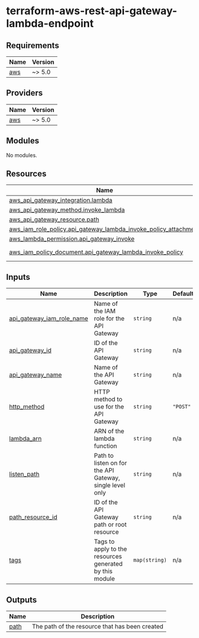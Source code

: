 # terraform-aws-rest-api-gateway-lambda-endpoint


<!-- BEGIN_TF_DOCS -->
## Requirements

| Name | Version |
|------|---------|
| <a name="requirement_aws"></a> [aws](#requirement\_aws) | ~> 5.0 |

## Providers

| Name | Version |
|------|---------|
| <a name="provider_aws"></a> [aws](#provider\_aws) | ~> 5.0 |

## Modules

No modules.

## Resources

| Name | Type |
|------|------|
| [aws_api_gateway_integration.lambda](https://registry.terraform.io/providers/hashicorp/aws/latest/docs/resources/api_gateway_integration) | resource |
| [aws_api_gateway_method.invoke_lambda](https://registry.terraform.io/providers/hashicorp/aws/latest/docs/resources/api_gateway_method) | resource |
| [aws_api_gateway_resource.path](https://registry.terraform.io/providers/hashicorp/aws/latest/docs/resources/api_gateway_resource) | resource |
| [aws_iam_role_policy.api_gateway_lambda_invoke_policy_attachment](https://registry.terraform.io/providers/hashicorp/aws/latest/docs/resources/iam_role_policy) | resource |
| [aws_lambda_permission.api_gateway_invoke](https://registry.terraform.io/providers/hashicorp/aws/latest/docs/resources/lambda_permission) | resource |
| [aws_iam_policy_document.api_gateway_lambda_invoke_policy](https://registry.terraform.io/providers/hashicorp/aws/latest/docs/data-sources/iam_policy_document) | data source |

## Inputs

| Name | Description | Type | Default | Required |
|------|-------------|------|---------|:--------:|
| <a name="input_api_gateway_iam_role_name"></a> [api\_gateway\_iam\_role\_name](#input\_api\_gateway\_iam\_role\_name) | Name of the IAM role for the API Gateway | `string` | n/a | yes |
| <a name="input_api_gateway_id"></a> [api\_gateway\_id](#input\_api\_gateway\_id) | ID of the API Gateway | `string` | n/a | yes |
| <a name="input_api_gateway_name"></a> [api\_gateway\_name](#input\_api\_gateway\_name) | Name of the API Gateway | `string` | n/a | yes |
| <a name="input_http_method"></a> [http\_method](#input\_http\_method) | HTTP method to use for the API Gateway | `string` | `"POST"` | no |
| <a name="input_lambda_arn"></a> [lambda\_arn](#input\_lambda\_arn) | ARN of the lambda function | `string` | n/a | yes |
| <a name="input_listen_path"></a> [listen\_path](#input\_listen\_path) | Path to listen on for the API Gateway, single level only | `string` | n/a | yes |
| <a name="input_path_resource_id"></a> [path\_resource\_id](#input\_path\_resource\_id) | ID of the API Gateway path or root resource | `string` | n/a | yes |
| <a name="input_tags"></a> [tags](#input\_tags) | Tags to apply to the resources generated by this module | `map(string)` | n/a | yes |

## Outputs

| Name | Description |
|------|-------------|
| <a name="output_path"></a> [path](#output\_path) | The path of the resource that has been created |
<!-- END_TF_DOCS -->